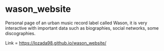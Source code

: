 # wason_website
    
Personal page of an urban music record label called Wason, it is very interactive with important data such as biographies, social networks, some discographies.

Link = https://lozada98.github.io/wason_website/



